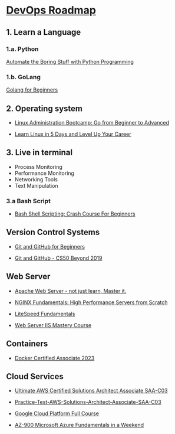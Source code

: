# [DevOps Roadmap](https://roadmap.sh/devops) 

## 1. Learn a Language

### 1.a. Python

[Automate the Boring Stuff with Python Programming](https://www.udemy.com/course/automate/)

### 1.b. GoLang

[Golang for Beginners](https://www.udemy.com/course/golang-for-beginners/)


## 2. Operating system

- [Linux Administration Bootcamp: Go from Beginner to Advanced](https://www.udemy.com/course/linux-administration-bootcamp/)



- [Learn Linux in 5 Days and Level Up Your Career](https://www.udemy.com/course/learn-linux-in-5-days/)

## 3. Live in terminal

- Process Monitoring
- Performance Monitoring
- Networking Tools
- Text Manipulation

### 3.a Bash Script

- [Bash Shell Scripting: Crash Course For Beginners](https://www.udemy.com/course/bash-shell-scripting-crash-course-for-beginners/)

## Version Control Systems

- [Git and GitHub for Beginners](https://www.youtube.com/watch?v=RGOj5yH7evk)

- [Git and GitHub - CS50 Beyond 2019](https://www.youtube.com/watch?v=eulnSXkhE7I)

## Web Server

- [Apache Web Server - not just learn, Master it.](https://www.udemy.com/course/configure-apache-httpd-with-core-concept/)

- [NGINX Fundamentals: High Performance Servers from Scratch](https://www.udemy.com/course/nginx-fundamentals/)

- [LiteSpeed Fundamentals](https://www.udemy.com/course/litespeed-fundamentals/)

- [Web Server IIS Mastery Course](https://www.udemy.com/course/mastering-web-server-iis-85-from-scratch/)

## Containers

- [Docker Certified Associate 2023](https://www.udemy.com/course/docker-certified-associate/)

## Cloud Services

- [Ultimate AWS Certified Solutions Architect Associate SAA-C03](https://www.udemy.com/course/aws-certified-solutions-architect-associate-saa-c03/)

- [Practice-Test-AWS-Solutions-Architect-Associate-SAA-C03](https://www.udemy.com/course/practice-exams-aws-certified-solutions-architect-associate/)

- [Google Cloud Platform Full Course](https://www.youtube.com/watch?v=IUU6OR8yHCc)

- [AZ-900 Microsoft Azure Fundamentals in a Weekend](https://www.udemy.com/course/azure-certification-az-900-azure-fundamentals/)


